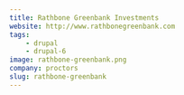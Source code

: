```yaml
---
title: Rathbone Greenbank Investments
website: http://www.rathbonegreenbank.com
tags:
    - drupal
    - drupal-6
image: rathbone-greenbank.png
company: proctors
slug: rathbone-greenbank
---
```

